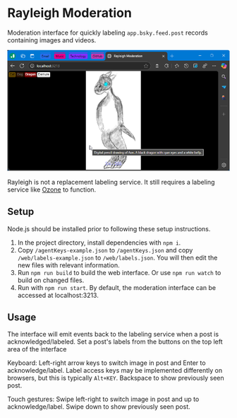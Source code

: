 # Rayleigh Moderation
Moderation interface for quickly labeling `app.bsky.feed.post` records containing images and videos.

![Rayleigh single post labeling interface screenshot](./docs/label-interface.webp)

Rayleigh is not a replacement labeling service. It still requires a labeling service like [Ozone](https://github.com/bluesky-social/ozone/) to function.

## Setup
Node.js should be installed prior to following these setup instructions.
1. In the project directory, install dependencies with `npm i`.
2. Copy `/agentKeys-example.json` to `/agentKeys.json` and copy `/web/labels-example.json` to `/web/labels.json`. You will then edit the new files with relevant information.
3. Run `npm run build` to build the web interface. Or use `npm run watch` to build on changed files. 
4. Run with `npm run start`. By default, the moderation interface can be accessed at localhost:3213.

## Usage
The interface will emit events back to the labeling service when a post is acknowledged/labeled. Set a post's labels from the buttons on the top left area of the interface

Keyboard: Left-right arrow keys to switch image in post and Enter to acknowledge/label. Label access keys may be implemented differently on browsers, but this is typically `Alt+KEY`. Backspace to show previously seen post.

Touch gestures: Swipe left-right to switch image in post and up to acknowledge/label. Swipe down to show previously seen post.